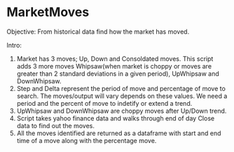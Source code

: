 # MarketMoves
Objective: From historical data find how the market has moved.

Intro:
1. Market has 3 moves; Up, Down and Consoldated moves. This script adds 3 more moves Whipsaw(when market is choppy or moves are greater than 2 standard deviations in a given period), UpWhipsaw and DownWhipsaw. 
2. Step and Delta represent the period of move and percentage of move to search. The moves/output will vary depends on these values. We need a period and the percent of move to indetify or extend a trend.
3. UpWhipsaw and DownWhipsaw are choppy moves after Up/Down trend.
4. Script takes yahoo finance data and walks through end of day Close data to find out the moves.
5. All the moves identified are returned as a dataframe with start and end time of a move along with the percentage move. 
